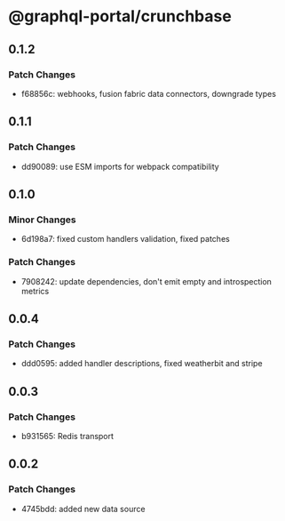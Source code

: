 # @graphql-portal/crunchbase

## 0.1.2

### Patch Changes

- f68856c: webhooks, fusion fabric data connectors, downgrade types

## 0.1.1

### Patch Changes

- dd90089: use ESM imports for webpack compatibility

## 0.1.0

### Minor Changes

- 6d198a7: fixed custom handlers validation, fixed patches

### Patch Changes

- 7908242: update dependencies, don't emit empty and introspection metrics

## 0.0.4

### Patch Changes

- ddd0595: added handler descriptions, fixed weatherbit and stripe

## 0.0.3

### Patch Changes

- b931565: Redis transport

## 0.0.2

### Patch Changes

- 4745bdd: added new data source

